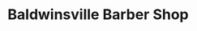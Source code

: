---
title: "Baldwinsville Barber Shop"
url: /baldwinsville/baldwinsville-barber-shop/
shop: Friseur
---